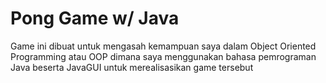 # Pong Game w/ Java

Game ini dibuat untuk mengasah kemampuan saya dalam Object Oriented Programming atau OOP dimana saya menggunakan bahasa pemrograman Java beserta JavaGUI untuk merealisasikan game tersebut
